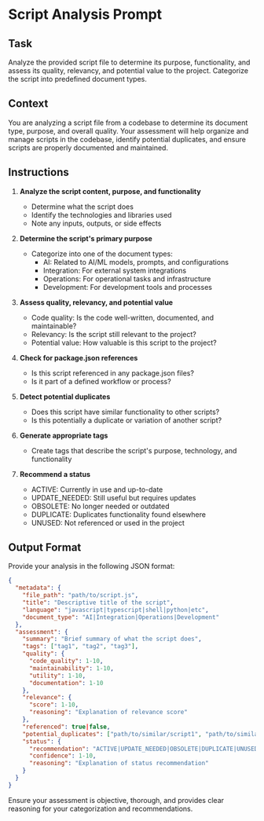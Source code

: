 # Script Analysis Prompt

## Task

Analyze the provided script file to determine its purpose, functionality, and assess its quality, relevancy, and potential value to the project. Categorize the script into predefined document types.

## Context

You are analyzing a script file from a codebase to determine its document type, purpose, and overall quality. Your assessment will help organize and manage scripts in the codebase, identify potential duplicates, and ensure scripts are properly documented and maintained.

## Instructions

1. **Analyze the script content, purpose, and functionality**
   - Determine what the script does
   - Identify the technologies and libraries used
   - Note any inputs, outputs, or side effects

2. **Determine the script's primary purpose**
   - Categorize into one of the document types:
     - AI: Related to AI/ML models, prompts, and configurations
     - Integration: For external system integrations
     - Operations: For operational tasks and infrastructure
     - Development: For development tools and processes

3. **Assess quality, relevancy, and potential value**
   - Code quality: Is the code well-written, documented, and maintainable?
   - Relevancy: Is the script still relevant to the project?
   - Potential value: How valuable is this script to the project?

4. **Check for package.json references**
   - Is this script referenced in any package.json files?
   - Is it part of a defined workflow or process?

5. **Detect potential duplicates**
   - Does this script have similar functionality to other scripts?
   - Is this potentially a duplicate or variation of another script?

6. **Generate appropriate tags**
   - Create tags that describe the script's purpose, technology, and functionality

7. **Recommend a status**
   - ACTIVE: Currently in use and up-to-date
   - UPDATE_NEEDED: Still useful but requires updates
   - OBSOLETE: No longer needed or outdated
   - DUPLICATE: Duplicates functionality found elsewhere
   - UNUSED: Not referenced or used in the project

## Output Format

Provide your analysis in the following JSON format:

```json
{
  "metadata": {
    "file_path": "path/to/script.js",
    "title": "Descriptive title of the script",
    "language": "javascript|typescript|shell|python|etc",
    "document_type": "AI|Integration|Operations|Development"
  },
  "assessment": {
    "summary": "Brief summary of what the script does",
    "tags": ["tag1", "tag2", "tag3"],
    "quality": {
      "code_quality": 1-10,
      "maintainability": 1-10,
      "utility": 1-10,
      "documentation": 1-10
    },
    "relevance": {
      "score": 1-10,
      "reasoning": "Explanation of relevance score"
    },
    "referenced": true|false,
    "potential_duplicates": ["path/to/similar/script1", "path/to/similar/script2"],
    "status": {
      "recommendation": "ACTIVE|UPDATE_NEEDED|OBSOLETE|DUPLICATE|UNUSED",
      "confidence": 1-10,
      "reasoning": "Explanation of status recommendation"
    }
  }
}
```

Ensure your assessment is objective, thorough, and provides clear reasoning for your categorization and recommendations.